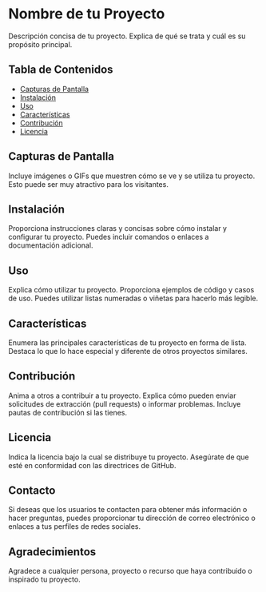 # Nombre de tu Proyecto

Descripción concisa de tu proyecto. Explica de qué se trata y cuál es su propósito principal.

## Tabla de Contenidos
- [Capturas de Pantalla](#capturas-de-pantalla)
- [Instalación](#instalación)
- [Uso](#uso)
- [Características](#características)
- [Contribución](#contribución)
- [Licencia](#licencia)

## Capturas de Pantalla
Incluye imágenes o GIFs que muestren cómo se ve y se utiliza tu proyecto. Esto puede ser muy atractivo para los visitantes.

## Instalación
Proporciona instrucciones claras y concisas sobre cómo instalar y configurar tu proyecto. Puedes incluir comandos o enlaces a documentación adicional.

## Uso
Explica cómo utilizar tu proyecto. Proporciona ejemplos de código y casos de uso. Puedes utilizar listas numeradas o viñetas para hacerlo más legible.

## Características
Enumera las principales características de tu proyecto en forma de lista. Destaca lo que lo hace especial y diferente de otros proyectos similares.

## Contribución
Anima a otros a contribuir a tu proyecto. Explica cómo pueden enviar solicitudes de extracción (pull requests) o informar problemas. Incluye pautas de contribución si las tienes.

## Licencia
Indica la licencia bajo la cual se distribuye tu proyecto. Asegúrate de que esté en conformidad con las directrices de GitHub.

## Contacto
Si deseas que los usuarios te contacten para obtener más información o hacer preguntas, puedes proporcionar tu dirección de correo electrónico o enlaces a tus perfiles de redes sociales.

## Agradecimientos
Agradece a cualquier persona, proyecto o recurso que haya contribuido o inspirado tu proyecto.


